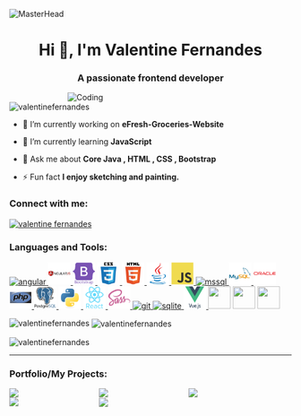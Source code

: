 ![MasterHead](https://previews.123rf.com/images/artinspiring/artinspiring1909/artinspiring190901325/130769932-concetto-di-banner-web-di-sviluppo-frontend-interfaccia-del-sito-web.jpg)
<h1 align="center">Hi 👋, I'm Valentine Fernandes</h1>
<h3 align="center">A passionate frontend developer</h3>
<img align="right" alt="Coding" width="400" src="https://qph.fs.quoracdn.net/main-qimg-fa7b4bdc3b2f73e749e5c2c646d4ae13">
<p align="left"> <img src="https://komarev.com/ghpvc/?username=valentinefernandes&label=Profile%20views&color=0e75b6&style=flat" alt="valentinefernandes" /> </p>

- 🔭 I’m currently working on **eFresh-Groceries-Website**

- 🌱 I’m currently learning **JavaScript**

- 💬 Ask me about **Core Java , HTML , CSS , Bootstrap** 

- ⚡ Fun fact **I enjoy sketching and painting.**

<h3 align="left">Connect with me:</h3>
<p align="left">
  <a href="https://www.linkedin.com/in/valentine-75701622b/" target="blank"><img align="center" src="https://raw.githubusercontent.com/rahuldkjain/github-profile-readme-generator/master/src/images/icons/Social/linked-in-alt.svg" alt="valentine fernandes" height="30" width="40" /></a>
</p>

<h3 align="left">Languages and Tools:</h3>
<p align="left"> <a href="https://angular.io" target="_blank" rel="noreferrer"> <img src="https://angular.io/assets/images/logos/angular/angular.svg" alt="angular" width="40" height="40"/> </a> <a href="https://angular.io" target="_blank" rel="noreferrer"> <img src="https://raw.githubusercontent.com/devicons/devicon/master/icons/angularjs/angularjs-original-wordmark.svg" alt="angularjs" width="40" height="40"/> </a> <a href="https://getbootstrap.com" target="_blank" rel="noreferrer"> <img src="https://raw.githubusercontent.com/devicons/devicon/master/icons/bootstrap/bootstrap-plain-wordmark.svg" alt="bootstrap" width="40" height="40"/> </a> <a href="https://www.w3schools.com/css/" target="_blank" rel="noreferrer"> <img src="https://raw.githubusercontent.com/devicons/devicon/master/icons/css3/css3-original-wordmark.svg" alt="css3" width="40" height="40"/> </a> <a href="https://www.w3.org/html/" target="_blank" rel="noreferrer"> <img src="https://raw.githubusercontent.com/devicons/devicon/master/icons/html5/html5-original-wordmark.svg" alt="html5" width="40" height="40"/> </a> <a href="https://www.java.com" target="_blank" rel="noreferrer"> <img src="https://raw.githubusercontent.com/devicons/devicon/master/icons/java/java-original.svg" alt="java" width="40" height="40"/> </a> <a href="https://developer.mozilla.org/en-US/docs/Web/JavaScript" target="_blank" rel="noreferrer"> <img src="https://raw.githubusercontent.com/devicons/devicon/master/icons/javascript/javascript-original.svg" alt="javascript" width="40" height="40"/> </a> <a href="https://www.microsoft.com/en-us/sql-server" target="_blank" rel="noreferrer"> <img src="https://www.svgrepo.com/show/303229/microsoft-sql-server-logo.svg" alt="mssql" width="40" height="40"/> </a> <a href="https://www.mysql.com/" target="_blank" rel="noreferrer"> <img src="https://raw.githubusercontent.com/devicons/devicon/master/icons/mysql/mysql-original-wordmark.svg" alt="mysql" width="40" height="40"/> </a> <a href="https://www.oracle.com/" target="_blank" rel="noreferrer"> <img src="https://raw.githubusercontent.com/devicons/devicon/master/icons/oracle/oracle-original.svg" alt="oracle" width="40" height="40"/> </a> <a href="https://www.php.net" target="_blank" rel="noreferrer"> <img src="https://raw.githubusercontent.com/devicons/devicon/master/icons/php/php-original.svg" alt="php" width="40" height="40"/> </a> <a href="https://www.postgresql.org" target="_blank" rel="noreferrer"> <img src="https://raw.githubusercontent.com/devicons/devicon/master/icons/postgresql/postgresql-original-wordmark.svg" alt="postgresql" width="40" height="40"/> </a> <a href="https://www.python.org" target="_blank" rel="noreferrer"> <img src="https://raw.githubusercontent.com/devicons/devicon/master/icons/python/python-original.svg" alt="python" width="40" height="40"/> </a> <a href="https://reactjs.org/" target="_blank" rel="noreferrer"> <img src="https://raw.githubusercontent.com/devicons/devicon/master/icons/react/react-original-wordmark.svg" alt="react" width="40" height="40"/> </a> <a href="https://sass-lang.com" target="_blank" rel="noreferrer"> <img src="https://raw.githubusercontent.com/devicons/devicon/master/icons/sass/sass-original.svg" alt="sass" width="40" height="40"/> </a> <a href="https://git-scm.com/" target="_blank" rel="noreferrer"> <img src="https://www.vectorlogo.zone/logos/git-scm/git-scm-icon.svg" alt="git" width="40" height="40"/> </a> <a href="https://www.sqlite.org/" target="_blank" rel="noreferrer"> <img src="https://www.vectorlogo.zone/logos/sqlite/sqlite-icon.svg" alt="sqlite" width="40" height="40"/> </a> <a href="https://vuejs.org/" target="_blank" rel="noreferrer"> <img src="https://raw.githubusercontent.com/devicons/devicon/master/icons/vuejs/vuejs-original-wordmark.svg" alt="vuejs" width="40" height="40"/> </a> 
<img width="40" height="40" src="https://upload.wikimedia.org/wikipedia/commons/thumb/9/9a/Visual_Studio_Code_1.35_icon.svg/1024px-Visual_Studio_Code_1.35_icon.svg.png">
<img width="40" height="40" src="https://upload.wikimedia.org/wikipedia/en/d/d2/Sublime_Text_3_logo.png">
<img width="40" height="40" src="https://upload.wikimedia.org/wikipedia/commons/thumb/a/ae/Github-desktop-logo-symbol.svg/1024px-Github-desktop-logo-symbol.svg.png">
</p>

<p><img align="left" src="https://github-readme-stats.vercel.app/api/top-langs?username=valentinefernandes&langs_count=20&show_icons=true&locale=en&layout=compact" alt="valentinefernandes" /></p>

<p>&nbsp;<img align="center" src="https://github-readme-stats.vercel.app/api?username=valentinefernandes&show_icons=true&locale=en" alt="valentinefernandes" /></p>

<p><img align="center" src="https://github-readme-streak-stats.herokuapp.com/?user=valentinefernandes&" alt="valentinefernandes" /></p>
<hr>
<h3 align="left">Portfolio/My Projects:</h3>
<a href="https://github.com/ValentineFernandes/PetDog-Complete-Website"><img align="left" width="160px" src="https://github.com/ValentineFernandes/ValentineFernandes/blob/main/Portfolio/img1.jpg" /></a>
<a href="https://github.com/ValentineFernandes/eFresh-Groceries-Website"><img align="left" width="160px" src="https://github.com/ValentineFernandes/ValentineFernandes/blob/main/Portfolio/img2.jpg" /></a>
<a href="https://github.com/ValentineFernandes/My-Site"><img align="left" width="160px" src="https://github.com/ValentineFernandes/ValentineFernandes/blob/main/Portfolio/img3.jpg" /></a>
<a href="https://github.com/ValentineFernandes/Calculator"><img align="left" width="160px" src="https://github.com/ValentineFernandes/ValentineFernandes/blob/main/Portfolio/img4.jpg" /></a>
<br>
<a href="https://github.com/ValentineFernandes/Quiz-Application"><img align="left" width="160px" src="https://github.com/ValentineFernandes/ValentineFernandes/blob/main/Portfolio/img5.jpg" /></a>
